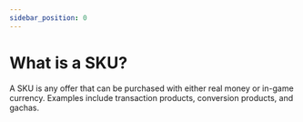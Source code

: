 ```yaml
---
sidebar_position: 0
---
```


# What is a SKU?

A SKU is any offer that can be purchased with either real money or in-game
currency. Examples include transaction products, conversion products, and
gachas.
